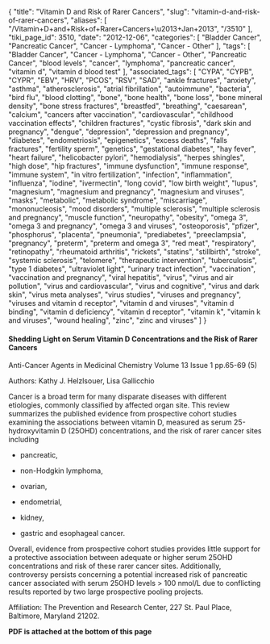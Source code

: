 {
    "title": "Vitamin D and Risk of Rarer Cancers",
    "slug": "vitamin-d-and-risk-of-rarer-cancers",
    "aliases": [
        "/Vitamin+D+and+Risk+of+Rarer+Cancers+\u2013+Jan+2013",
        "/3510"
    ],
    "tiki_page_id": 3510,
    "date": "2012-12-06",
    "categories": [
        "Bladder Cancer",
        "Pancreatic Cancer",
        "Cancer - Lymphoma",
        "Cancer - Other"
    ],
    "tags": [
        "Bladder Cancer",
        "Cancer - Lymphoma",
        "Cancer - Other",
        "Pancreatic Cancer",
        "blood levels",
        "cancer",
        "lymphoma",
        "pancreatic cancer",
        "vitamin d",
        "vitamin d blood test"
    ],
    "associated_tags": [
        "CYPA",
        "CYPB",
        "CYPR",
        "EBV",
        "HRV",
        "PCOS",
        "RSV",
        "SAD",
        "ankle fractures",
        "anxiety",
        "asthma",
        "atherosclerosis",
        "atrial fibrillation",
        "autoimmune",
        "bacteria",
        "bird flu",
        "blood clotting",
        "bone",
        "bone health",
        "bone loss",
        "bone mineral density",
        "bone stress fractures",
        "breastfed",
        "breathing",
        "caesarean",
        "calcium",
        "cancers after vaccination",
        "cardiovascular",
        "childhood vaccination effects",
        "children fractures",
        "cystic fibrosis",
        "dark skin and pregnancy",
        "dengue",
        "depression",
        "depression and pregnancy",
        "diabetes",
        "endometriosis",
        "epigenetics",
        "excess deaths",
        "falls fractures",
        "fertility sperm",
        "genetics",
        "gestational diabetes",
        "hay fever",
        "heart failure",
        "helicobacter pylori",
        "hemodialysis",
        "herpes shingles",
        "high dose",
        "hip fractures",
        "immune dysfunction",
        "immune response",
        "immune system",
        "in vitro fertilization",
        "infection",
        "inflammation",
        "influenza",
        "iodine",
        "ivermectin",
        "long covid",
        "low birth weight",
        "lupus",
        "magnesium",
        "magnesium and pregnancy",
        "magnesium and viruses",
        "masks",
        "metabolic",
        "metabolic syndrome",
        "miscarriage",
        "mononucleosis",
        "mood disorders",
        "multiple sclerosis",
        "multiple sclerosis and pregnancy",
        "muscle function",
        "neuropathy",
        "obesity",
        "omega 3",
        "omega 3 and pregnancy",
        "omega 3 and viruses",
        "osteoporosis",
        "pfizer",
        "phosphorus",
        "placenta",
        "pneumonia",
        "prediabetes",
        "preeclampsia",
        "pregnancy",
        "preterm",
        "preterm and omega 3",
        "red meat",
        "respiratory",
        "retinopathy",
        "rheumatoid arthritis",
        "rickets",
        "statins",
        "stillbirth",
        "stroke",
        "systemic sclerosis",
        "telomere",
        "therapeutic intervention",
        "tuberculosis",
        "type 1 diabetes",
        "ultraviolet light",
        "urinary tract infection",
        "vaccination",
        "vaccination and pregnancy",
        "viral hepatitis",
        "virus",
        "virus and air pollution",
        "virus and cardiovascular",
        "virus and cognitive",
        "virus and dark skin",
        "virus meta analyses",
        "virus studies",
        "viruses and pregnancy",
        "viruses and vitamin d receptor",
        "vitamin d and viruses",
        "vitamin d binding",
        "vitamin d deficiency",
        "vitamin d receptor",
        "vitamin k",
        "vitamin k and viruses",
        "wound healing",
        "zinc",
        "zinc and viruses"
    ]
}


#### Shedding Light on Serum Vitamin D Concentrations and the Risk of Rarer Cancers

Anti-Cancer Agents in Medicinal Chemistry Volume 13 Issue 1 pp.65-69 (5) 

Authors: Kathy J. Helzlsouer, Lisa Gallicchio 

Cancer is a broad term for many disparate diseases with different etiologies, commonly classified by affected organ site. This review summarizes the published evidence from prospective cohort studies examining the associations between vitamin D, measured as serum 25-hydroxyvitamin D (25OHD) concentrations, and the risk of rarer cancer sites including 

* pancreatic, 

* non-Hodgkin lymphoma, 

* ovarian, 

* endometrial, 

* kidney, 

* gastric and esophageal cancer. 

Overall, evidence from prospective cohort studies provides little support for a protective association between adequate or higher serum 25OHD concentrations and risk of these rarer cancer sites. Additionally, controversy persists concerning a potential increased risk of pancreatic cancer associated with serum 25OHD levels > 100 nmol/L due to conflicting results reported by two large prospective pooling projects.

Affiliation: The Prevention and Research Center, 227 St. Paul Place, Baltimore, Maryland 21202.

 **PDF is attached at the bottom of this page**